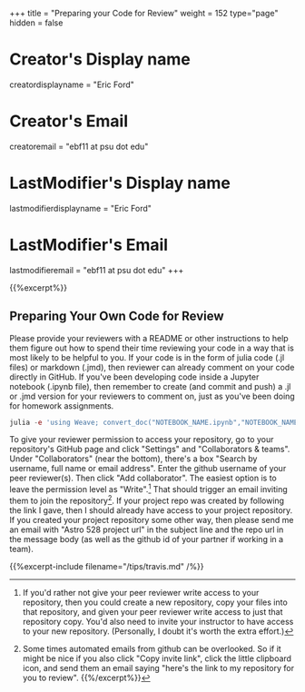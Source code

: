 +++
title = "Preparing your Code for Review"
weight = 152
type="page"
hidden = false

# Creator's Display name
creatordisplayname = "Eric Ford"
# Creator's Email
creatoremail = "ebf11 at psu dot edu"
# LastModifier's Display name
lastmodifierdisplayname = "Eric Ford"
# LastModifier's Email
lastmodifieremail = "ebf11 at psu dot edu"
+++

{{%excerpt%}}
## Preparing Your Own Code for Review
Please provide your reviewers with a README or other instructions to help them figure out how to spend their time reviewing your code in a way that is most likely to be helpful to you.
If your code is in the form of julia code (.jl files) or markdown (.jmd), then reviewer can already comment on your code directly in GitHub.  If you've been developing code inside a Jupyter notebook (.ipynb file), then remember to create (and commit and push) a .jl or .jmd version for your reviewers to comment on, just as you've been doing for homework assignments.
```julia
julia -e 'using Weave; convert_doc("NOTEBOOK_NAME.ipynb","NOTEBOOK_NAME.jmd")'
```
To give your reviewer permission to access your repository, go to your repository's GitHub page and click "Settings" and "Collaborators & teams".  Under "Collaborators" (near the bottom), there's a box "Search by username, full name or email address".  Enter the github username of your peer reviewer(s).  Then click "Add collaborator".  The easiest option is to leave the permission level as "Write".[^1]  That should trigger an email inviting them to join the repository[^2].  If your project repo was created by following the link I gave, then I should already have access to your project repository.  If you created your project repository some other way, then please send me an email with "Astro 528 project url" in the subject line and the repo url in the message body (as well as the github id of your partner if working in a team).

[^1]: If you'd rather not give your peer reviewer write access to your repository, then you could create a new repository, copy your files into that repository, and given your peer reviewer write access to just that repository copy.  You'd also need to invite your instructor to have access to your new repository.  (Personally, I doubt it's worth the extra effort.)

[^2]:  Some times automated emails from github can be overlooked.  So if it might be nice if you also click "Copy invite link", click the little clipboard icon, and send them an email saying "here's the link to my repository for you to review".
{{%/excerpt%}}


{{%excerpt-include filename="/tips/travis.md" /%}}





